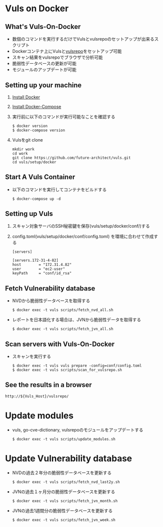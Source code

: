 # Vuls on Docker

## What's Vuls-On-Docker

- 数個のコマンドを実行するだけでVulsとvulsrepoのセットアップが出来るスクリプト
- Dockerコンテナ上にVulsと[vulsrepo](https://github.com/usiusi360/vulsrepo)をセットアップ可能
- スキャン結果をvulsrepoでブラウザで分析可能
- 脆弱性データベースの更新が可能
- モジュールのアップデートが可能

## Setting up your machine
	
1. [Install Docker](https://docs.docker.com/engine/installation/)
2. [Install Docker-Compose](https://docs.docker.com/compose/install/)
3. 実行前に以下のコマンドが実行可能なことを確認する

	```
	$ docker version
	$ docker-compose version
	```

4. Vulsをgit clone
	```
	mkdir work
	cd work
	git clone https://github.com/future-architect/vuls.git
	cd vuls/setup/docker
	```

## Start A Vuls Container

- 以下のコマンドを実行してコンテナをビルドする

	```
	$ docker-compose up -d
	```

## Setting up Vuls

1. スキャン対象サーバのSSH秘密鍵を保存(vuls/setup/docker/conf/)する
2. config.toml(vuls/setup/docker/conf/config.toml) を環境に合わせて作成する
	
	```
	[servers]

  	[servers.172-31-4-82]
  	host        = "172.31.4.82"
  	user        = "ec2-user"
  	keyPath     = "conf/id_rsa"
	```

## Fetch Vulnerability database

- NVDから脆弱性データベースを取得する
	```
	$ docker exec -t vuls scripts/fetch_nvd_all.sh
	```

- レポートを日本語化する場合は、JVNから脆弱性データを取得する
	```
	$ docker exec -t vuls scripts/fetch_jvn_all.sh
	```

## Scan servers with Vuls-On-Docker

- スキャンを実行する

	```
	$ docker exec -t vuls vuls prepare -config=conf/config.toml
	$ docker exec -t vuls scripts/scan_for_vulsrepo.sh
	```

## See the results in a browser 

```
http://${Vuls_Host}/vulsrepo/
```

# Update modules

- vuls, go-cve-dictionary, vulsrepoのモジュールをアップデートする
	```
	$ docker exec -t vuls scripts/update_modules.sh
	```

# Update Vulnerability database

- NVDの過去２年分の脆弱性データベースを更新する
	```
	$ docker exec -t vuls scripts/fetch_nvd_last2y.sh
	```

- JVNの過去１ヶ月分の脆弱性データベースを更新する
	```
	$ docker exec -t vuls scripts/fetch_jvn_month.sh
	```

- JVNの過去1週間分の脆弱性データベースを更新する
	```
	$ docker exec -t vuls scripts/fetch_jvn_week.sh
	```
